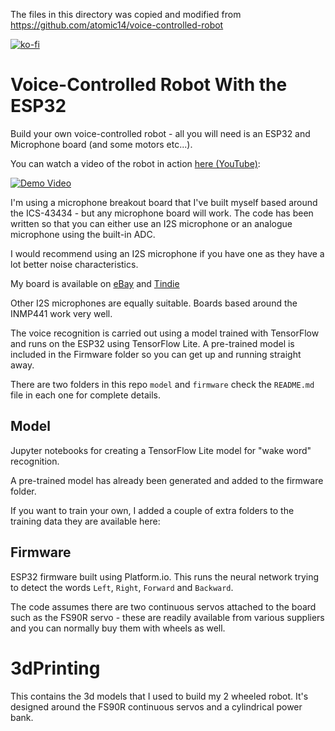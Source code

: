 The files in this directory was copied and modified from <https://github.com/atomic14/voice-controlled-robot>

[![ko-fi](https://ko-fi.com/img/githubbutton_sm.svg)](https://ko-fi.com/Z8Z734F5Y)
# Voice-Controlled Robot With the ESP32

Build your own voice-controlled robot - all you will need is an ESP32 and Microphone board (and some motors etc...).

You can watch a video of the robot in action [here (YouTube)](https://www.youtube.com/watch?v=cp2qRrhaZRA):

[![Demo Video](https://img.youtube.com/vi/cp2qRrhaZRA/0.jpg)](https://www.youtube.com/watch?v=cp2qRrhaZRA)

I'm using a microphone breakout board that I've built myself based around the ICS-43434 - but any microphone board will work. The code has been written so that you can either use an I2S microphone or an analogue microphone using the built-in ADC.

I would recommend using an I2S microphone if you have one as they have a lot better noise characteristics.

My board is available on [eBay](https://www.ebay.co.uk/itm/154115095985) and [Tindie](https://www.tindie.com/products/atomic14/ics-43434-i2s-mems-microphone-breakout-board/)

Other I2S microphones are equally suitable. Boards based around the INMP441 work very well.

The voice recognition is carried out using a model trained with TensorFlow and runs on the ESP32 using TensorFlow Lite. A pre-trained model is included in the Firmware folder so you can get up and running straight away.

There are two folders in this repo `model` and `firmware` check the `README.md` file in each one for complete details.

## Model

Jupyter notebooks for creating a TensorFlow Lite model for "wake word" recognition.

A pre-trained model has already been generated and added to the firmware folder.

If you want to train your own, I added a couple of extra folders to the training data they are available here:

## Firmware

ESP32 firmware built using Platform.io. This runs the neural network trying to detect the words `Left`, `Right`, `Forward` and `Backward`.

The code assumes there are two continuous servos attached to the board such as the FS90R servo - these are readily available from various suppliers and you can normally buy them with wheels as well.

# 3dPrinting

This contains the 3d models that I used to build my 2 wheeled robot. It's designed around the FS90R continuous servos and a cylindrical power bank.
